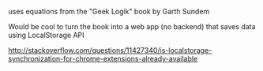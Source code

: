 uses equations from the "Geek Logik" book by Garth Sundem 

Would be cool to turn the book into a web app (no backend) that saves data using LocalStorage API

http://stackoverflow.com/questions/11427340/is-localstorage-synchronization-for-chrome-extensions-already-available
